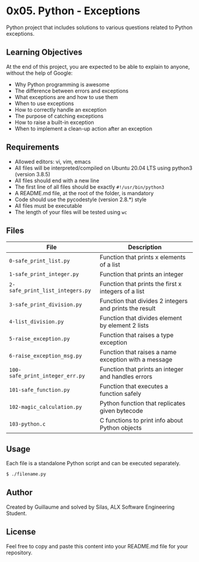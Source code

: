 # 0x05. Python - Exceptions

Python project that includes solutions to various questions related to Python exceptions.

## Learning Objectives

At the end of this project, you are expected to be able to explain to anyone, without the help of Google:

- Why Python programming is awesome
- The difference between errors and exceptions
- What exceptions are and how to use them
- When to use exceptions
- How to correctly handle an exception
- The purpose of catching exceptions
- How to raise a built-in exception
- When to implement a clean-up action after an exception

## Requirements

- Allowed editors: vi, vim, emacs
- All files will be interpreted/compiled on Ubuntu 20.04 LTS using python3 (version 3.8.5)
- All files should end with a new line
- The first line of all files should be exactly `#!/usr/bin/python3`
- A README.md file, at the root of the folder, is mandatory
- Code should use the pycodestyle (version 2.8.*) style
- All files must be executable
- The length of your files will be tested using `wc`

## Files

| File                      | Description                          |
|---------------------------|--------------------------------------|
| `0-safe_print_list.py`    | Function that prints x elements of a list |
| `1-safe_print_integer.py` | Function that prints an integer       |
| `2-safe_print_list_integers.py` | Function that prints the first x integers of a list |
| `3-safe_print_division.py` | Function that divides 2 integers and prints the result |
| `4-list_division.py`      | Function that divides element by element 2 lists |
| `5-raise_exception.py`    | Function that raises a type exception |
| `6-raise_exception_msg.py` | Function that raises a name exception with a message |
| `100-safe_print_integer_err.py` | Function that prints an integer and handles errors |
| `101-safe_function.py`    | Function that executes a function safely |
| `102-magic_calculation.py`     | Python function that replicates given bytecode |
| `103-python.c`     | C functions to print info about Python objects |

## Usage

Each file is a standalone Python script and can be executed separately.

```bash
$ ./filename.py
```

## Author
Created by Guillaume and solved by Silas, ALX Software Engineering Student.

## License
Feel free to copy and paste this content into your README.md file for your repository.
